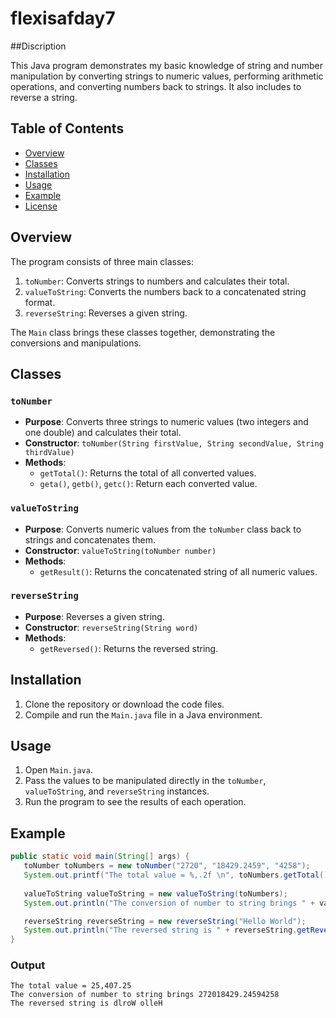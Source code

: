# flexisafday7


##Discription

This Java program demonstrates my basic knowledge of string and number manipulation by converting strings to numeric values, performing arithmetic operations, and converting numbers back to strings. It also includes to reverse a string.

## Table of Contents

- [Overview](#overview)
- [Classes](#classes)
- [Installation](#installation)
- [Usage](#usage)
- [Example](#example)
- [License](#license)

## Overview

The program consists of three main classes:

1. `toNumber`: Converts strings to numbers and calculates their total.
2. `valueToString`: Converts the numbers back to a concatenated string format.
3. `reverseString`: Reverses a given string.

The `Main` class brings these classes together, demonstrating the conversions and manipulations.

## Classes

### `toNumber`

- **Purpose**: Converts three strings to numeric values (two integers and one double) and calculates their total.
- **Constructor**: `toNumber(String firstValue, String secondValue, String thirdValue)`
- **Methods**:
  - `getTotal()`: Returns the total of all converted values.
  - `geta()`, `getb()`, `getc()`: Return each converted value.

### `valueToString`

- **Purpose**: Converts numeric values from the `toNumber` class back to strings and concatenates them.
- **Constructor**: `valueToString(toNumber number)`
- **Methods**:
  - `getResult()`: Returns the concatenated string of all numeric values.

### `reverseString`

- **Purpose**: Reverses a given string.
- **Constructor**: `reverseString(String word)`
- **Methods**:
  - `getReversed()`: Returns the reversed string.

## Installation

1. Clone the repository or download the code files.
2. Compile and run the `Main.java` file in a Java environment.

## Usage

1. Open `Main.java`.
2. Pass the values to be manipulated directly in the `toNumber`, `valueToString`, and `reverseString` instances.
3. Run the program to see the results of each operation.

## Example

```java
public static void main(String[] args) {
   toNumber toNumbers = new toNumber("2720", "18429.2459", "4258");
   System.out.printf("The total value = %,.2f \n", toNumbers.getTotal());
   
   valueToString valueToString = new valueToString(toNumbers);
   System.out.println("The conversion of number to string brings " + valueToString.getResult());

   reverseString reverseString = new reverseString("Hello World");
   System.out.println("The reversed string is " + reverseString.getReversed());
}
```

### Output

```
The total value = 25,407.25
The conversion of number to string brings 272018429.24594258
The reversed string is dlroW olleH
```
